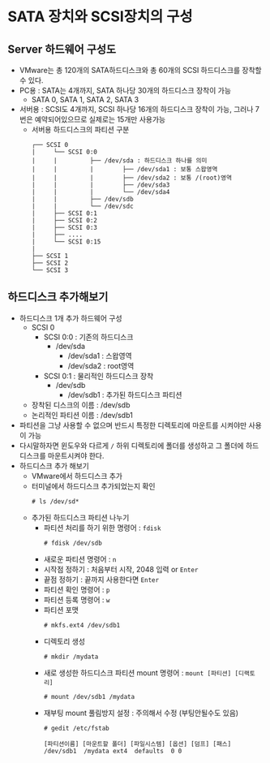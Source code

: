 # SATA 장치와 SCSI장치의 구성

## Server 하드웨어 구성도
- VMware는 총 120개의 SATA하드디스크와 총 60개의 SCSI 하드디스크를 장착할 수 있다.
- PC용 : SATA는 4개까지, SATA 하나당 30개의 하드디스크 장착이 가능
  - SATA 0, SATA 1, SATA 2, SATA 3
- 서버용 : SCSI도 4개까지, SCSI 하나당 16개의 하드디스크 장착이 가능, 그러나 7번은 예약되어있으므로 실제로는 15개만 사용가능
  - 서버용 하드디스크의 파티션 구분
    ```
    ┌── SCSI 0
    |     └── SCSI 0:0
    |     |         ├── /dev/sda : 하드디스크 하나를 의미
    |     |         |        ├── /dev/sda1 : 보통 스왑영역
    |     |         |        ├── /dev/sda2 : 보통 /(root)영역
    |     |         |        ├── /dev/sda3
    |     |         |        └── /dev/sda4
    |     |         ├── /dev/sdb
    |     |         └── /dev/sdc
    |     ├── SCSI 0:1
    |     ├── SCSI 0:2
    |     ├── SCSI 0:3
    |     ├── ....
    |     └── SCSI 0:15
    |
    ├── SCSI 1
    ├── SCSI 2
    └── SCSI 3
    ```
## 하드디스크 추가해보기
- 하드디스크 1개 추가 하드웨어 구성
  - SCSI 0
    - SCSI 0:0 : 기존의 하드디스크
      - /dev/sda
        - /dev/sda1 : 스왑영역
        - /dev/sda2 : root영역
    - SCSI 0:1 : 물리적인 하드디스크 장착
      - /dev/sdb
        - /dev/sdb1 : 추가된 하드디스크 파티션
  - 장착된 디스크의 이름 : /dev/sdb
  - 논리적인 파티션 이름 : /dev/sdb1
- 파티션을 그냥 사용할 수 없으며 반드시 특정한 디렉토리에 마운트를 시켜야만 사용이 가능
- 다시말하자면 윈도우와 다르게 `/` 하위 디렉토리에 폴더를 생성하고 그 폴더에 하드디스크를 마운트시켜야 한다.
- 하드디스크 추가 해보기
  - VMware에서 하드디스크 추가
  - 터미널에서 하드디스크 추가되었는지 확인
    ```
    # ls /dev/sd*
    ```
  - 추가된 하드디스크 파티션 나누기
    - 파티션 처리를 하기 위한 명령어 : `fdisk`
      ```
      # fdisk /dev/sdb
      ```
    - 새로운 파티션 명령어 : `n`
    - 시작점 정하기 : 처음부터 시작, 2048 입력 or `Enter`
    - 끝점 정하기 : 끝까지 사용한다면 `Enter`
    - 파티션 확인 명령어 : `p`
    - 파티션 등록 명령어 : `w`
    - 파티션 포맷
      ```
      # mkfs.ext4 /dev/sdb1
      ```
    - 디렉토리 생성
      ```
      # mkdir /mydata
      ```
    - 새로 생성한 하드디스크 파티션 mount 명령어 : `mount [파티션] [디랙토리]`
      ```
      # mount /dev/sdb1 /mydata
      ```
    - 재부팅 mount 풀림방지 설정 : 주의해서 수정 (부팅안될수도 있음)
      ```
      # gedit /etc/fstab
      ```
      ```
      [파티션이름] [마운트할 폴더] [파일시스템] [옵션] [덤프] [패스]
      /dev/sdb1  /mydata ext4  defaults  0 0
      ```
